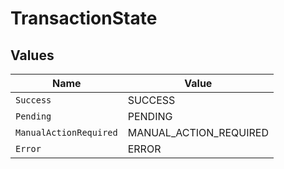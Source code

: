 # TransactionState


## Values

| Name                   | Value                  |
| ---------------------- | ---------------------- |
| `Success`              | SUCCESS                |
| `Pending`              | PENDING                |
| `ManualActionRequired` | MANUAL_ACTION_REQUIRED |
| `Error`                | ERROR                  |